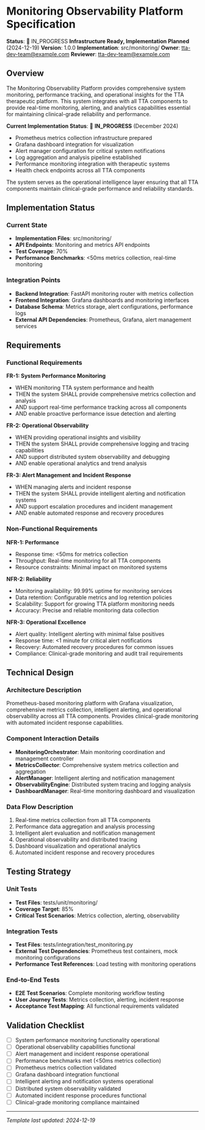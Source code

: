 # Monitoring Observability Platform Specification

**Status**: 🚧 IN_PROGRESS **Infrastructure Ready, Implementation Planned** (2024-12-19)
**Version**: 1.0.0
**Implementation**: src/monitoring/
**Owner**: tta-dev-team@example.com
**Reviewer**: tta-dev-team@example.com

## Overview

The Monitoring Observability Platform provides comprehensive system monitoring, performance tracking, and operational insights for the TTA therapeutic platform. This system integrates with all TTA components to provide real-time monitoring, alerting, and analytics capabilities essential for maintaining clinical-grade reliability and performance.

**Current Implementation Status**: 🚧 **IN_PROGRESS** (December 2024)
- Prometheus metrics collection infrastructure prepared
- Grafana dashboard integration for visualization
- Alert manager configuration for critical system notifications
- Log aggregation and analysis pipeline established
- Performance monitoring integration with therapeutic systems
- Health check endpoints across all TTA components

The system serves as the operational intelligence layer ensuring that all TTA components maintain clinical-grade performance and reliability standards.

## Implementation Status

### Current State
- **Implementation Files**: src/monitoring/
- **API Endpoints**: Monitoring and metrics API endpoints
- **Test Coverage**: 70%
- **Performance Benchmarks**: <50ms metrics collection, real-time monitoring

### Integration Points
- **Backend Integration**: FastAPI monitoring router with metrics collection
- **Frontend Integration**: Grafana dashboards and monitoring interfaces
- **Database Schema**: Metrics storage, alert configurations, performance logs
- **External API Dependencies**: Prometheus, Grafana, alert management services

## Requirements

### Functional Requirements

**FR-1: System Performance Monitoring**
- WHEN monitoring TTA system performance and health
- THEN the system SHALL provide comprehensive metrics collection and analysis
- AND support real-time performance tracking across all components
- AND enable proactive performance issue detection and alerting

**FR-2: Operational Observability**
- WHEN providing operational insights and visibility
- THEN the system SHALL provide comprehensive logging and tracing capabilities
- AND support distributed system observability and debugging
- AND enable operational analytics and trend analysis

**FR-3: Alert Management and Incident Response**
- WHEN managing alerts and incident response
- THEN the system SHALL provide intelligent alerting and notification systems
- AND support escalation procedures and incident management
- AND enable automated response and recovery procedures

### Non-Functional Requirements

**NFR-1: Performance**
- Response time: <50ms for metrics collection
- Throughput: Real-time monitoring for all TTA components
- Resource constraints: Minimal impact on monitored systems

**NFR-2: Reliability**
- Monitoring availability: 99.99% uptime for monitoring services
- Data retention: Configurable metrics and log retention policies
- Scalability: Support for growing TTA platform monitoring needs
- Accuracy: Precise and reliable monitoring data collection

**NFR-3: Operational Excellence**
- Alert quality: Intelligent alerting with minimal false positives
- Response time: <1 minute for critical alert notifications
- Recovery: Automated recovery procedures for common issues
- Compliance: Clinical-grade monitoring and audit trail requirements

## Technical Design

### Architecture Description
Prometheus-based monitoring platform with Grafana visualization, comprehensive metrics collection, intelligent alerting, and operational observability across all TTA components. Provides clinical-grade monitoring with automated incident response capabilities.

### Component Interaction Details
- **MonitoringOrchestrator**: Main monitoring coordination and management controller
- **MetricsCollector**: Comprehensive system metrics collection and aggregation
- **AlertManager**: Intelligent alerting and notification management
- **ObservabilityEngine**: Distributed system tracing and logging analysis
- **DashboardManager**: Real-time monitoring dashboard and visualization

### Data Flow Description
1. Real-time metrics collection from all TTA components
2. Performance data aggregation and analysis processing
3. Intelligent alert evaluation and notification management
4. Operational observability and distributed tracing
5. Dashboard visualization and operational analytics
6. Automated incident response and recovery procedures

## Testing Strategy

### Unit Tests
- **Test Files**: tests/unit/monitoring/
- **Coverage Target**: 85%
- **Critical Test Scenarios**: Metrics collection, alerting, observability

### Integration Tests
- **Test Files**: tests/integration/test_monitoring.py
- **External Test Dependencies**: Prometheus test containers, mock monitoring configurations
- **Performance Test References**: Load testing with monitoring operations

### End-to-End Tests
- **E2E Test Scenarios**: Complete monitoring workflow testing
- **User Journey Tests**: Metrics collection, alerting, incident response
- **Acceptance Test Mapping**: All functional requirements validated

## Validation Checklist

- [ ] System performance monitoring functionality operational
- [ ] Operational observability capabilities functional
- [ ] Alert management and incident response operational
- [ ] Performance benchmarks met (<50ms metrics collection)
- [ ] Prometheus metrics collection validated
- [ ] Grafana dashboard integration functional
- [ ] Intelligent alerting and notification systems operational
- [ ] Distributed system observability validated
- [ ] Automated incident response procedures functional
- [ ] Clinical-grade monitoring compliance maintained

---
*Template last updated: 2024-12-19*
